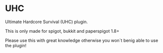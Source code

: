 # UHC
Ultimate Hardcore Survival (UHC) plugin. 


This is only made for spigot, bukkit and paperspigot 1.8+

Please use this with great knowledge otherwise you won`t benig able to use the plugin!
